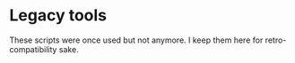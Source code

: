 # Legacy tools

These scripts were once used but not anymore. I keep them here for retro-compatibility sake.
